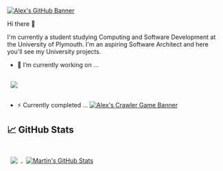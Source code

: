 [![Alex's GitHub Banner](https://i.imgur.com/Rqubvbf.png)](https://github.com/Brankin19)


Hi there 👋

I'm currently a student studying Computing and Software Development at the University of Plymouth. I'm an aspiring Software Architect and here you'll see my University projects.
<!--[![Anurag's github stats](https://github-readme-stats.vercel.app/api?username=Brankin19&show_icons=true&theme=dark)](https://github.com/anuraghazra/github-readme-stats)-->

- 🔭 I’m currently working on ...
<a href="https://github.com/Brankin19/COMP1004-Mount-Edgcumbe/tree/master/OneDrive/Repos/COMP1004-SPA-MECP">
  <img align="center" style="margin:1rem 0.5rem" src="https://github-readme-stats.vercel.app/api/pin/?username=Brankin19&repo=COMP1004-Mount-Edgcumbe&title_color=ffffff&text_color=c9cacc&icon_color=4AB197&bg_color=1A2B34" />
</a>

- ⚡ Currently completed ...
[![Alex's Crawler Game Banner](https://i.imgur.com/orq9vdh.jpg)](https://github.com/Plymouth-Comp/2020-comp1000-cw2-Brankin19)


## &#x1f4c8; GitHub Stats

<br>

<a href="https://github.com/Brankin19">
  <img align="center" style="margin:0.5rem" src="https://github-readme-stats.vercel.app/api/top-langs/?username=Brankin19&hide=html,css&title_color=ffffff&text_color=c9cacc&icon_color=4AB197&bg_color=1A2B34" />
</a>

<a href="https://github.com/Brankin19">
  <img align="center" style="margin:0.5rem" src="https://github-readme-stats.vercel.app/api?username=Brankin19&show_icons=true&line_height=27&count_private=true&title_color=ffffff&text_color=c9cacc&icon_color=4AB097&bg_color=1A2B34" alt="Martin's GitHub Stats" />
</a>

<br>

<!--
**Brankin19/Brankin19** is a ✨ _special_ ✨ repository because its `README.md` (this file) appears on your GitHub profile.

Here are some ideas to get you started:

- 🔭 I’m currently working on ...
- 🌱 I’m currently learning ...
- 👯 I’m looking to collaborate on ...
- 🤔 I’m looking for help with ...
- 💬 Ask me about ...
- 📫 How to reach me: ...
- 😄 Pronouns: ...
- ⚡ Fun fact: ...
-->

